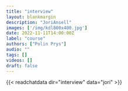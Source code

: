 ```yaml
---
title: "interview"
layout: blankmargin
description: "JoriAnsell"
images: ['/img/kdl800x400.jpg']
date: 2022-11-11T14:00:00Z
label: "course"
authors: ["Polin Prys"]
audio: ""
tags: []
videos: []
draft: false
---
```



{{< readchatdata dir="interview" data="jori" >}}

